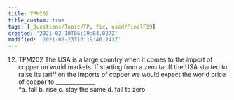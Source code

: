 ```yaml
---
title: TPM202
title_custom: true
tags: [_Questions/Topic/TP, fix, used/FinalF19]
created: '2021-02-10T05:19:04.027Z'
modified: '2021-02-23T16:19:46.243Z'
---
```


12. TPM202 The USA is a large country when it comes to the import of copper on world markets.  If starting from a zero tariff the USA started to raise its tariff on the imports of copper we would expect the world price of copper to ______________  
*a. fall
b. rise
c. stay the same
d. fall to zero
